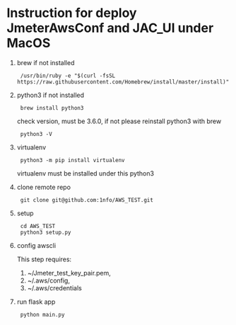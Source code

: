 # Instruction for deploy JmeterAwsConf and JAC_UI under MacOS

1. brew if not installed

		/usr/bin/ruby -e "$(curl -fsSL https://raw.githubusercontent.com/Homebrew/install/master/install)"
		
		
2. python3 if not installed

		brew install python3
	
	check version, must be 3.6.0, if not please reinstall python3 with brew
		
		python3 -V

3. virtualenv 

		python3 -m pip install virtualenv
		
	virtualenv must be installed under this python3
	
4. clone remote repo

		git clone git@github.com:1nfo/AWS_TEST.git
		
5. setup

		cd AWS_TEST
		python3 setup.py
		
6. config awscli  

	This step requires:
	1. ~/Jmeter\_test\_key\_pair.pem, 
	2. ~/.aws/config, 
	3. ~/.aws/credentials

6. run flask app

		python main.py
	
		
	